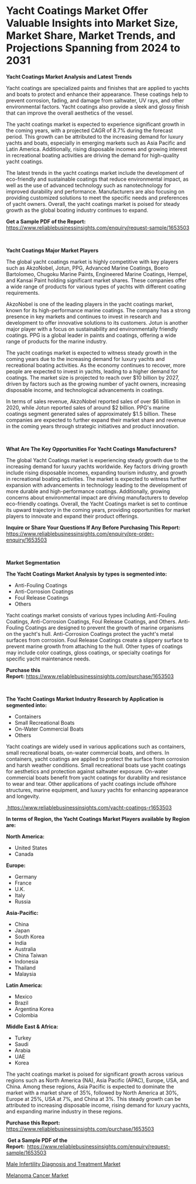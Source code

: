 <p><h1>Yacht Coatings Market Offer Valuable Insights into Market Size, Market Share, Market Trends, and Projections Spanning from 2024 to 2031</h1></p><p><strong>Yacht Coatings Market Analysis and Latest Trends</strong></p>
<p><p>Yacht coatings are specialized paints and finishes that are applied to yachts and boats to protect and enhance their appearance. These coatings help to prevent corrosion, fading, and damage from saltwater, UV rays, and other environmental factors. Yacht coatings also provide a sleek and glossy finish that can improve the overall aesthetics of the vessel.</p><p>The yacht coatings market is expected to experience significant growth in the coming years, with a projected CAGR of 8.7% during the forecast period. This growth can be attributed to the increasing demand for luxury yachts and boats, especially in emerging markets such as Asia Pacific and Latin America. Additionally, rising disposable incomes and growing interest in recreational boating activities are driving the demand for high-quality yacht coatings.</p><p>The latest trends in the yacht coatings market include the development of eco-friendly and sustainable coatings that reduce environmental impact, as well as the use of advanced technology such as nanotechnology for improved durability and performance. Manufacturers are also focusing on providing customized solutions to meet the specific needs and preferences of yacht owners. Overall, the yacht coatings market is poised for steady growth as the global boating industry continues to expand.</p></p>
<p><strong>Get a Sample PDF of the Report:&nbsp;</strong> <a href="https://www.reliablebusinessinsights.com/enquiry/request-sample/1653503">https://www.reliablebusinessinsights.com/enquiry/request-sample/1653503</a></p>
<p>&nbsp;</p>
<p><strong>Yacht Coatings Major Market Players</strong></p>
<p><p>The global yacht coatings market is highly competitive with key players such as AkzoNobel, Jotun, PPG, Advanced Marine Coatings, Boero Bartolomeo, Chugoku Marine Paints, Engineered Marine Coatings, Hempel, and Kansai Paint holding significant market shares. These companies offer a wide range of products for various types of yachts with different coating requirements.</p><p>AkzoNobel is one of the leading players in the yacht coatings market, known for its high-performance marine coatings. The company has a strong presence in key markets and continues to invest in research and development to offer innovative solutions to its customers. Jotun is another major player with a focus on sustainability and environmentally friendly coatings. PPG is a global leader in paints and coatings, offering a wide range of products for the marine industry.</p><p>The yacht coatings market is expected to witness steady growth in the coming years due to the increasing demand for luxury yachts and recreational boating activities. As the economy continues to recover, more people are expected to invest in yachts, leading to a higher demand for coatings. The market size is projected to reach over $10 billion by 2027, driven by factors such as the growing number of yacht owners, increasing disposable income, and technological advancements in coatings.</p><p>In terms of sales revenue, AkzoNobel reported sales of over $6 billion in 2020, while Jotun reported sales of around $2 billion. PPG's marine coatings segment generated sales of approximately $1.5 billion. These companies are expected to further expand their market share and revenue in the coming years through strategic initiatives and product innovation.</p></p>
<p>&nbsp;</p>
<p><strong>What Are The Key Opportunities For Yacht Coatings Manufacturers?</strong></p>
<p><p>The global Yacht Coatings market is experiencing steady growth due to the increasing demand for luxury yachts worldwide. Key factors driving growth include rising disposable incomes, expanding tourism industry, and growth in recreational boating activities. The market is expected to witness further expansion with advancements in technology leading to the development of more durable and high-performance coatings. Additionally, growing concerns about environmental impact are driving manufacturers to develop eco-friendly coatings. Overall, the Yacht Coatings market is set to continue its upward trajectory in the coming years, providing opportunities for market players to innovate and expand their product offerings.</p></p>
<p><strong>Inquire or Share Your Questions If Any Before Purchasing This Report:</strong> <a href="https://www.reliablebusinessinsights.com/enquiry/pre-order-enquiry/1653503">https://www.reliablebusinessinsights.com/enquiry/pre-order-enquiry/1653503</a></p>
<p>&nbsp;</p>
<p><strong>Market Segmentation</strong></p>
<p><strong>The Yacht Coatings Market Analysis by types is segmented into:</strong></p>
<p><ul><li>Anti-Fouling Coatings</li><li>Anti-Corrosion Coatings</li><li>Foul Release Coatings</li><li>Others</li></ul></p>
<p><p>Yacht coatings market consists of various types including Anti-Fouling Coatings, Anti-Corrosion Coatings, Foul Release Coatings, and Others. Anti-Fouling Coatings are designed to prevent the growth of marine organisms on the yacht's hull. Anti-Corrosion Coatings protect the yacht's metal surfaces from corrosion. Foul Release Coatings create a slippery surface to prevent marine growth from attaching to the hull. Other types of coatings may include color coatings, gloss coatings, or specialty coatings for specific yacht maintenance needs.</p></p>
<p><strong>Purchase this Report:&nbsp;</strong><a href="https://www.reliablebusinessinsights.com/purchase/1653503">https://www.reliablebusinessinsights.com/purchase/1653503</a></p>
<p>&nbsp;</p>
<p><strong>The Yacht Coatings Market Industry Research by Application is segmented into:</strong></p>
<p><ul><li>Containers</li><li>Small Recreational Boats</li><li>On-Water Commercial Boats</li><li>Others</li></ul></p>
<p><p>Yacht coatings are widely used in various applications such as containers, small recreational boats, on-water commercial boats, and others. In containers, yacht coatings are applied to protect the surface from corrosion and harsh weather conditions. Small recreational boats use yacht coatings for aesthetics and protection against saltwater exposure. On-water commercial boats benefit from yacht coatings for durability and resistance to wear and tear. Other applications of yacht coatings include offshore structures, marine equipment, and luxury yachts for enhancing appearance and longevity.</p></p>
<p><a href="https://www.reliablebusinessinsights.com/yacht-coatings-r1653503">&nbsp;https://www.reliablebusinessinsights.com/yacht-coatings-r1653503</a></p>
<p><strong>In terms of Region, the Yacht Coatings Market Players available by Region are:</strong></p>
<p>
    <p> <strong> North America: </strong>
        <ul>
            <li>United States</li>
            <li>Canada</li>
        </ul>
        </p> 
    <p> <strong> Europe: </strong>
        <ul>
            <li>Germany</li>
            <li>France</li>
            <li>U.K.</li>
            <li>Italy</li>
            <li>Russia</li>
        </ul>
        </p> 
    <p> <strong> Asia-Pacific: </strong>
        <ul>
            <li>China</li>
            <li>Japan</li>
            <li>South Korea</li>
            <li>India</li>
            <li>Australia</li>
            <li>China Taiwan</li>
            <li>Indonesia</li>
            <li>Thailand</li>
            <li>Malaysia</li>
        </ul>
        </p> 
    <p> <strong> Latin America: </strong>
        <ul>
            <li>Mexico</li>
            <li>Brazil</li>
            <li>Argentina Korea</li>
            <li>Colombia</li>
        </ul>
        </p> 
    <p> <strong> Middle East & Africa: </strong>
        <ul>
            <li>Turkey</li>
            <li>Saudi</li>
            <li>Arabia</li>
            <li>UAE</li>
            <li>Korea</li>
        </ul>
    </p>
    </p>
<p><p>The yacht coatings market is poised for significant growth across various regions such as North America (NA), Asia Pacific (APAC), Europe, USA, and China. Among these regions, Asia Pacific is expected to dominate the market with a market share of 35%, followed by North America at 30%, Europe at 25%, USA at 7%, and China at 3%. This steady growth can be attributed to increasing disposable income, rising demand for luxury yachts, and expanding marine industry in these regions.</p></p>
<p><strong>Purchase this Report: </strong><a href="https://www.reliablebusinessinsights.com/purchase/1653503">https://www.reliablebusinessinsights.com/purchase/1653503</a></p>
<p>&nbsp;<strong>Get a Sample PDF of the Report:&nbsp;&nbsp;</strong><a href="https://www.reliablebusinessinsights.com/enquiry/request-sample/1653503">https://www.reliablebusinessinsights.com/enquiry/request-sample/1653503</a></p>
<p><strong></strong></p>
<p><p><a href="https://github.com/rakibtthstu9900/Market-Research-Report-List-1/blob/main/male-infertility-diagnosis-and-treatment-market.md">Male Infertility Diagnosis and Treatment Market</a></p><p><a href="https://github.com/ChiragRp1/Market-Research-Report-List-5/blob/main/melanoma-cancer-market.md">Melanoma Cancer Market</a></p></p>